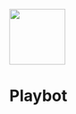 <a href="https://play-bot.xyz" target="_blank"><img src="https://media.discordapp.net/attachments/985243906620932156/996441541331648632/Banniere.png" height="100px"></a>
# Playbot
